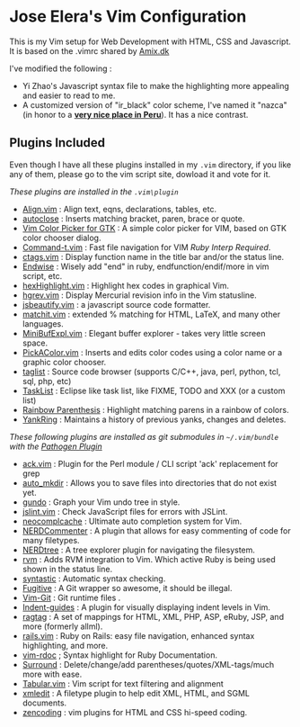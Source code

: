 # Jose Elera's Vim Configuration

This is my Vim setup for Web Development with HTML, CSS and Javascript. It is
based on the .vimrc shared by [Amix.dk](http://amix.dk/blog/post/19486#The-ultimate-Vim-configuration-vimrc)

I've modified the following :

* Yi Zhao's Javascript syntax file to make the highlighting more appealing and easier to read to me.
* A customized version of "ir_black" color scheme, I've named it "nazca" (in honor to a [**very nice place in Peru**](http://en.wikipedia.org/wiki/Nazca)). It has a nice contrast.

## Plugins Included

Even though I have all these plugins installed in my `.vim` directory, if you like any of them, please go to the vim script site, dowload it and vote for it.

*These plugins are installed in the `.vim\plugin`*

* [Align.vim](http://www.vim.org/script.php?script_id=294) : Align text, eqns, declarations, tables, etc.
* [autoclose](http://www.vim.org/scripts/script.php?script_id=1849) : Inserts matching bracket, paren, brace or quote.
* [Vim Color Picker for GTK](http://www.vim.org/scripts/script.php?script_id=3224) : A simple color picker for VIM, based on GTK color chooser dialog.
* [Command-t.vim](http://www.vim.org/scripts/script.php?script_id=3025) : Fast file navigation for VIM *Ruby Interp Required*.
* [ctags.vim](http://www.vim.org/scripts/script.php?script_id=610) : Display function name in the title bar and/or the status line.
* [Endwise](http://www.vim.org/scripts/script.php?script_id=2386) : Wisely add "end" in ruby, endfunction/endif/more in vim script, etc.
* [hexHighlight.vim](http://www.vim.org/scripts/script.php?script_id=2937) : Highlight hex codes in graphical Vim.
* [hgrev.vim](http://www.vim.org/scripts/script.php?script_id=3144) : Display Mercurial revision info in the Vim statusline.
* [jsbeautify.vim](http://www.vim.org/scripts/script.php?script_id=2727) : a javascript source code formatter.
* [matchit.vim](http://www.vim.org/scripts/script.php?script_id=39) : extended % matching for HTML, LaTeX, and many other languages.
* [MiniBufExpl.vim](http://www.vim.org/scripts/script.php?script_id=159) : Elegant buffer explorer - takes very little screen space.
* [PickAColor.vim](http://www.vim.org/scripts/script.php?script_id=3026) : Inserts and edits color codes using a color name or a graphic color chooser.
* [taglist](http://www.vim.org/scripts/script.php?script_id=273) : Source code browser (supports C/C++, java, perl, python, tcl, sql, php, etc)
* [TaskList](http://www.vim.org/scripts/script.php?script_id=2607) : Eclipse like task list, like FIXME, TODO and XXX (or a custom list)
* [Rainbow Parenthesis](http://www.vim.org/scripts/script.php?script_id=1230) : Highlight matching parens in a rainbow of colors.
* [YankRing](http://www.vim.org/scripts/script.php?script_id=1234) : Maintains a history of previous yanks, changes and deletes.

*These following plugins are installed as git submodules in `~/.vim/bundle` with the [Pathogen Plugin](http://www.vim.org/scripts/script.php?script_id=2332)*

* [ack.vim](http://www.vim.org/scripts/script.php?script_id=2572) : Plugin for the Perl module / CLI script 'ack' replacement for grep
* [auto_mkdir](http://www.vim.org/scripts/script.php?script_id=3352) : Allows you to save files into directories that do not exist yet.
* [gundo](http://sjl.bitbucket.org/gundo.vim/) : Graph your Vim undo tree in style.
* [jslint.vim](http://www.vim.org/scripts/script.php?script_id=2729) : Check JavaScript files for errors with JSLint.
* [neocomplcache](http://www.vim.org/scripts/script.php?script_id=2620) : Ultimate auto completion system for Vim.
* [NERDCommenter](http://www.vim.org/scripts/script.php?script_id=1218) : A plugin that allows for easy commenting of code for many filetypes.
* [NERDtree](http://www.vim.org/scripts/script.php?script_id=1658) : A tree explorer plugin for navigating the filesystem.
* [rvm](http://www.vim.org/scripts/script.php?script_id=3134) : Adds RVM integration to Vim. Which active Ruby is being used shown in the status line.
* [syntastic](http://www.vim.org/scripts/script.php?script_id=2736) : Automatic syntax checking.
* [Fugitive](http://www.vim.org/scripts/script.php?script_id=2975) : A Git wrapper so awesome, it should be illegal.
* [Vim-Git](http://www.vim.org/scripts/script.php?script_id=1654) : Git runtime files .
* [Indent-guides](http://www.vim.org/scripts/script.php?script_id=3361) : A plugin for visually displaying indent levels in Vim.
* [ragtag](http://www.vim.org/scripts/script.php?script_id=1896) : A set of mappings for HTML, XML, PHP, ASP, eRuby, JSP, and more (formerly allml).
* [rails.vim](http://www.vim.org/scripts/script.php?script_id=1567) : Ruby on Rails: easy file navigation, enhanced syntax highlighting, and more.
* [vim-rdoc](http://www.vim.org/scripts/script.php?script_id=2878) ; Syntax highlight for Ruby Documentation.
* [Surround](http://www.vim.org/scripts/script.php?script_id=1697) : Delete/change/add parentheses/quotes/XML-tags/much more with ease.
* [Tabular.vim](http://www.vim.org/scripts/script.php?script_id=1697) : Vim script for text filtering and alignment
* [xmledit](http://www.vim.org/scripts/script.php?script_id=301)  : A filetype plugin to help edit XML, HTML, and SGML documents.
* [zencoding](http://www.vim.org/scripts/script.php?script_id=2981) : vim plugins for HTML and CSS hi-speed coding.
